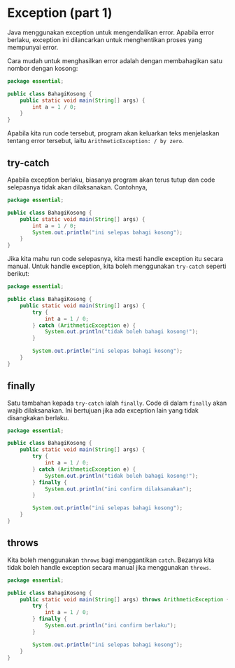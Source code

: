 # Exception (part 1)

Java menggunakan exception untuk mengendalikan error. Apabila
error berlaku, exception ini dilancarkan untuk menghentikan proses
yang mempunyai error.

Cara mudah untuk menghasilkan error adalah dengan membahagikan satu
nombor dengan kosong:

```java
package essential;

public class BahagiKosong {
    public static void main(String[] args) {
        int a = 1 / 0;
    }
}
```

Apabila kita run code tersebut, program akan keluarkan teks
menjelaskan tentang error tersebut, iaitu `ArithmeticException: / by
zero`.

## try-catch

Apabila exception berlaku, biasanya program akan terus tutup dan code
selepasnya tidak akan dilaksanakan. Contohnya,

```java
package essential;

public class BahagiKosong {
    public static void main(String[] args) {
        int a = 1 / 0;
        System.out.println("ini selepas bahagi kosong");
    }
}
```

Jika kita mahu run code selepasnya, kita mesti handle exception itu
secara manual. Untuk handle exception, kita boleh menggunakan
`try-catch` seperti berikut:

```java
package essential;

public class BahagiKosong {
    public static void main(String[] args) {
        try {
            int a = 1 / 0;
        } catch (ArithmeticException e) {
            System.out.println("tidak boleh bahagi kosong!");
        }

        System.out.println("ini selepas bahagi kosong");
    }
}
```

## finally

Satu tambahan kepada `try-catch` ialah `finally`. Code di dalam
`finally` akan wajib dilaksanakan. Ini bertujuan jika ada exception
lain yang tidak disangkakan berlaku.

```java
package essential;

public class BahagiKosong {
    public static void main(String[] args) {
        try {
            int a = 1 / 0;
        } catch (ArithmeticException e) {
            System.out.println("tidak boleh bahagi kosong!");
        } finally {
            System.out.println("ini confirm dilaksanakan");
        }

        System.out.println("ini selepas bahagi kosong");
    }
}
```

## throws

Kita boleh menggunakan `throws` bagi menggantikan `catch`. Bezanya kita
tidak boleh handle exception secara manual jika menggunakan `throws`.

```java
package essential;

public class BahagiKosong {
    public static void main(String[] args) throws ArithmeticException {
        try {
            int a = 1 / 0;
        } finally {
            System.out.println("ini confirm berlaku");
        }

        System.out.println("ini selepas bahagi kosong");
    }
}
```
